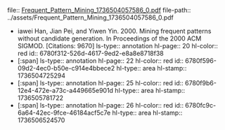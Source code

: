 file:: [Frequent_Pattern_Mining_1736504057586_0.pdf](../assets/Frequent_Pattern_Mining_1736504057586_0.pdf)
file-path:: ../assets/Frequent_Pattern_Mining_1736504057586_0.pdf

- iawei Han, Jian Pei, and Yiwen Yin. 2000. Mining frequent patterns without candidate generation. In Proceedings of the 2000 ACM SIGMOD. [Citations: 9670]
  ls-type:: annotation
  hl-page:: 20
  hl-color:: red
  id:: 6780f312-526d-4617-9ed2-e8a8e8718f38
- [:span]
  ls-type:: annotation
  hl-page:: 22
  hl-color:: red
  id:: 6780f596-09d2-4ec0-b50e-c914e4bbece2
  hl-type:: area
  hl-stamp:: 1736504725294
- [:span]
  ls-type:: annotation
  hl-page:: 25
  hl-color:: red
  id:: 6780f9b6-12e4-472e-a73c-a449665e901d
  hl-type:: area
  hl-stamp:: 1736505781722
- [:span]
  ls-type:: annotation
  hl-page:: 26
  hl-color:: red
  id:: 6780fc9c-6a64-42ec-9fce-46184acf5c7e
  hl-type:: area
  hl-stamp:: 1736506524570